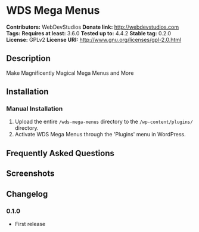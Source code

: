# WDS Mega Menus #
**Contributors:**      WebDevStudios
**Donate link:**       http://webdevstudios.com
**Tags:**
**Requires at least:** 3.6.0
**Tested up to:**      4.4.2
**Stable tag:**        0.2.0
**License:**           GPLv2
**License URI:**       http://www.gnu.org/licenses/gpl-2.0.html

## Description ##

Make Magnificently Magical Mega Menus and More

## Installation ##

### Manual Installation ###

1. Upload the entire `/wds-mega-menus` directory to the `/wp-content/plugins/` directory.
2. Activate WDS Mega Menus through the 'Plugins' menu in WordPress.

## Frequently Asked Questions ##


## Screenshots ##


## Changelog ##

### 0.1.0 ###
* First release
